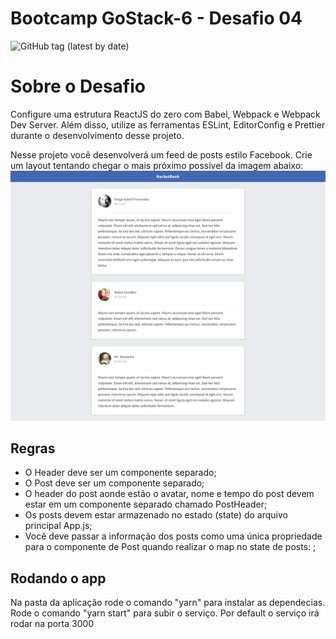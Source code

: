 # Bootcamp GoStack-6 - Desafio 04

![GitHub tag (latest by date)](https://img.shields.io/github/tag-date/MayconnW/GoReact_RocketBook.svg?style=for-the-badge)

# Sobre o Desafio

Configure uma estrutura ReactJS do zero com Babel, Webpack e Webpack Dev Server. Além disso, utilize as ferramentas ESLint, EditorConfig e Prettier durante o desenvolvimento desse projeto.

Nesse projeto você desenvolverá um feed de posts estilo Facebook. Crie um layout tentando chegar o mais próximo possível da imagem abaixo:
![Feed](/public/feed.png)

## Regras

- O Header deve ser um componente separado;
- O Post deve ser um componente separado;
- O header do post aonde estão o avatar, nome e tempo do post devem estar em um componente separado chamado PostHeader;
- Os posts devem estar armazenado no estado (state) do arquivo principal App.js;
- Você deve passar a informação dos posts como uma única propriedade para o componente de Post quando realizar o map no state de posts: <Post data={post} />;

## Rodando o app

Na pasta da aplicação rode o comando "yarn" para instalar as dependecias.
Rode o comando "yarn start" para subir o serviço. Por default o serviço irá rodar na porta 3000
